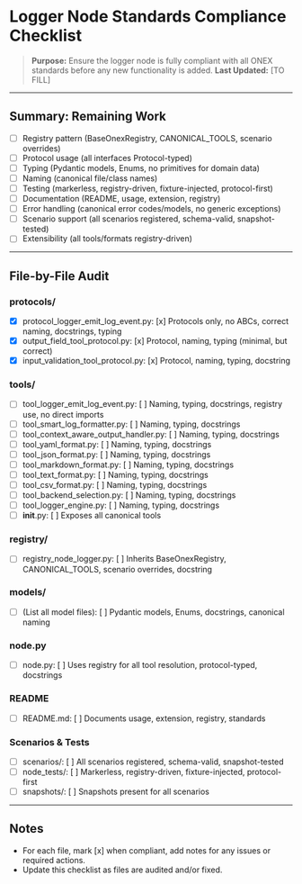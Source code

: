 # Logger Node Standards Compliance Checklist

> **Purpose:** Ensure the logger node is fully compliant with all ONEX standards before any new functionality is added.
> **Last Updated:** [TO FILL]

---

## Summary: Remaining Work
- [ ] Registry pattern (BaseOnexRegistry, CANONICAL_TOOLS, scenario overrides)
- [ ] Protocol usage (all interfaces Protocol-typed)
- [ ] Typing (Pydantic models, Enums, no primitives for domain data)
- [ ] Naming (canonical file/class names)
- [ ] Testing (markerless, registry-driven, fixture-injected, protocol-first)
- [ ] Documentation (README, usage, extension, registry)
- [ ] Error handling (canonical error codes/models, no generic exceptions)
- [ ] Scenario support (all scenarios registered, schema-valid, snapshot-tested)
- [ ] Extensibility (all tools/formats registry-driven)

---

## File-by-File Audit

### protocols/
- [x] protocol_logger_emit_log_event.py: [x] Protocols only, no ABCs, correct naming, docstrings, typing
- [x] output_field_tool_protocol.py: [x] Protocol, naming, typing (minimal, but correct)
- [x] input_validation_tool_protocol.py: [x] Protocol, naming, typing, docstring

### tools/
- [ ] tool_logger_emit_log_event.py: [ ] Naming, typing, docstrings, registry use, no direct imports
- [ ] tool_smart_log_formatter.py: [ ] Naming, typing, docstrings
- [ ] tool_context_aware_output_handler.py: [ ] Naming, typing, docstrings
- [ ] tool_yaml_format.py: [ ] Naming, typing, docstrings
- [ ] tool_json_format.py: [ ] Naming, typing, docstrings
- [ ] tool_markdown_format.py: [ ] Naming, typing, docstrings
- [ ] tool_text_format.py: [ ] Naming, typing, docstrings
- [ ] tool_csv_format.py: [ ] Naming, typing, docstrings
- [ ] tool_backend_selection.py: [ ] Naming, typing, docstrings
- [ ] tool_logger_engine.py: [ ] Naming, typing, docstrings
- [ ] __init__.py: [ ] Exposes all canonical tools

### registry/
- [ ] registry_node_logger.py: [ ] Inherits BaseOnexRegistry, CANONICAL_TOOLS, scenario overrides, docstring

### models/
- [ ] (List all model files): [ ] Pydantic models, Enums, docstrings, canonical naming

### node.py
- [ ] node.py: [ ] Uses registry for all tool resolution, protocol-typed, docstrings

### README
- [ ] README.md: [ ] Documents usage, extension, registry, standards

### Scenarios & Tests
- [ ] scenarios/: [ ] All scenarios registered, schema-valid, snapshot-tested
- [ ] node_tests/: [ ] Markerless, registry-driven, fixture-injected, protocol-first
- [ ] snapshots/: [ ] Snapshots present for all scenarios

---

## Notes
- For each file, mark [x] when compliant, add notes for any issues or required actions.
- Update this checklist as files are audited and/or fixed. 